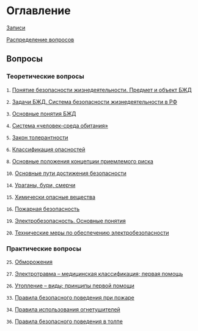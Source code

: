 # Оглавление

[Записи](watch/)

[Распределение вопросов](distribution/)

## Вопросы

### Теоретические вопросы

`1`. [Понятие безопасности жизнедеятельности. Предмет и объект БЖД](exam/1/)

`2`. [Задачи БЖД. Система безопасности жизнедеятельности в РФ](exam/2/)

`3`. [Основные понятия БЖД](exam/3/)

`4`. [Система «человек-среда обитания»](exam/4/)

`5`. [Закон толерантности](exam/5/)

`6`. [Классификация опасностей](exam/6/)

`8`. [Основные положения концепции приемлемого риска](exam/8/)

`10`. [Основные пути достижения безопасности](exam/10/)

`14`. [Ураганы, бури, смерчи](exam/14/)

`15`. [Химически опасные вещества](exam/15/)

`16`. [Пожарная безопасность](exam/16/)

`19`. [Электробезопасность. Основные понятия](exam/19/)

`20`. [Технические меры по обеспечению электробезопасности](exam/20/)

### Практические вопросы

`25`. [Обморожения](exam/25/)

`27`. [Электротравма – медицинская классификация; первая помощь](exam/27/)

`26`. [Утопление – виды; принципы первой помощи](exam/26/)

`33`. [Правила безопасного поведения при пожаре](exam/33/)

`34`. [Правила использования огнетушителей](exam/34/)

`36`. [Правила безопасного поведения в толпе](exam/36/)
